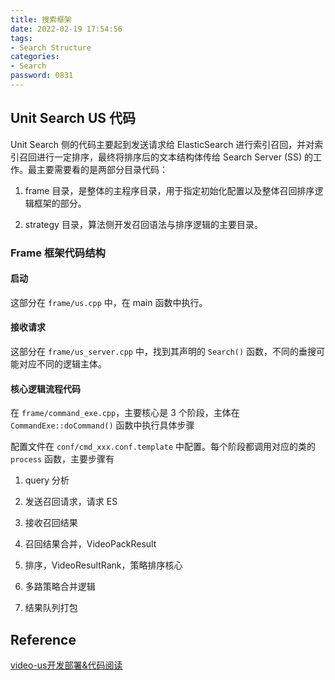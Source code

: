```yaml
---
title: 搜索框架
date: 2022-02-19 17:54:56
tags: 
- Search Structure
categories:
- Search
password: 0831
---
```


## Unit Search US 代码

Unit Search 侧的代码主要起到发送请求给 ElasticSearch 进行索引召回，并对索引召回进行一定排序，最终将排序后的文本结构体传给 Search Server (SS) 的工作。最主要需要看的是两部分目录代码：

1. frame 目录，是整体的主程序目录，用于指定初始化配置以及整体召回排序逻辑框架的部分。

2. strategy 目录，算法侧开发召回语法与排序逻辑的主要目录。

### Frame 框架代码结构

#### 启动

这部分在 `frame/us.cpp` 中，在 main 函数中执行。

#### 接收请求

这部分在 `frame/us_server.cpp` 中，找到其声明的 `Search()` 函数，不同的垂搜可能对应不同的逻辑主体。

#### 核心逻辑流程代码

在 `frame/command_exe.cpp`，主要核心是 3 个阶段，主体在 `CommandExe::doCommand()` 函数中执行具体步骤

配置文件在 `conf/cmd_xxx.conf.template` 中配置。每个阶段都调用对应的类的 `process` 函数，主要步骤有

1. query 分析

2. 发送召回请求，请求 ES

3. 接收召回结果

4. 召回结果合并，VideoPackResult

5. 排序，VideoResultRank，策略排序核心

6. 多路策略合并逻辑

7. 结果队列打包



## Reference

[video-us开发部署&代码阅读](https://huxinchen.notion.site/video-us-b024d0aa523040dba340cd0ebdc111e5)
